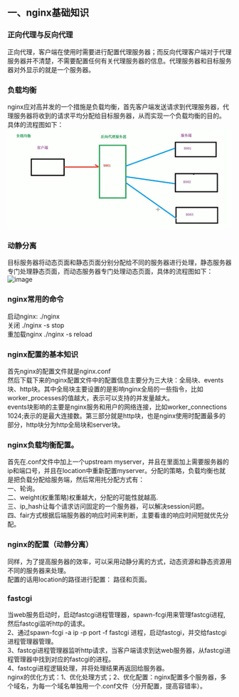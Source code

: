 ## 一、nginx基础知识
### 正向代理与反向代理
正向代理，客户端在使用时需要进行配置代理服务器；而反向代理客户端对于代理服务器并不清楚，不需要配置任何有关代理服务器的信息。代理服务器和目标服务器对外显示的就是一个服务器。<br>
### 负载均衡
nginx应对高并发的一个措施是负载均衡，首先客户端发送请求到代理服务器，代理服务器将收到的请求平均分配给目标服务器，从而实现一个负载均衡的目的。<br>
具体的流程图如下：<br>
![image](https://github.com/happyhk/nginx-fastcgi-webserver-base-sqlite3/blob/master/images/%E8%B4%9F%E8%BD%BD%E5%9D%87%E8%A1%A1.png)
### 动静分离
目标服务器将动态页面和静态页面分别分配给不同的服务器进行处理，静态服务器专门处理静态页面，而动态服务器专门处理动态页面，具体的流程图如下：<br>
![image](https://github.com/happyhk/nginx-fastcgi-webserver-base-sqlite3/tree/master/images)
### nginx常用的命令
启动nginx: ./nginx<br>
关闭 ./nginx -s stop<br>
重加载nginx ./nginx -s reload<br>
### nginx配置的基本知识
首先nginx的配置文件就是nginx.conf<br>
然后下载下来的nginx配置文件中的配置信息主要分为三大块：全局块、events块、http块。其中全局块主要设置的是影响nginx全局的一些指令，比如worker_processes的值越大，表示可以支持的并发量越大。<br>
events块影响的主要是nginx服务和用户的网络连接，比如worker_connections 1024;表示的是最大连接数。第三部分就是http块，也是nginx使用时配置最多的部分，http块分为http全局块和server块。
### nginx负载均衡配置。
首先在.conf文件中加上一个upstream myserver，并且在里面加上需要服务器的ip和端口号，并且在location中重新配置myserver。分配的策略，负载均衡也就是把负载分配给服务端，然后常用扥分配方式有：<br>
一、轮询。<br>
二、weight(权重策略)权重越大，分配的可能性就越高.<br>
三、ip_hash让每个请求访问固定的一个服务器，可以解决session问题。<br>
四、fair方式根据后端服务器的响应时间来判断，主要看谁的响应时间短就优先分配。<br>
### nginx的配置（动静分离）
同样，为了提高服务器的效率，可以采用动静分离的方式，动态资源和静态资源用不同的服务器来处理。<br>
配置的话用location的路径进行配置： 路径和页面。
### fastcgi
当web服务启动时，启动fastcgi进程管理器，spawn-fcgi用来管理fastcgi进程,然后fastcgi监听http的请求。<br>
2、通过spawn-fcgi -a ip -p port -f fastcgi 进程，启动fastcgi，并交给fastcgi进程管理器管理。<br>
3、fastcgi进程管理器监听http请求，当客户端请求到达web服务器，从fastcgi进程管理器中找到对应的fastcgi的进程。<br>
4、fastcgi进程逻辑处理，并将处理结果再返回给服务器。<br>
nginx的优化方式：1、优化处理方式；2、优化配置：nginx配置多个服务器，多个域名，为每一个域名单独用一个.conf文件（分开配置，提高容错率）。<br>
